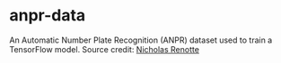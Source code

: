# anpr-data
<p>An Automatic Number Plate Recognition (ANPR) dataset used to train a TensorFlow model.
Source credit:
<a href="https://www.youtube.com/c/nicholasrenotte">Nicholas Renotte</a>

